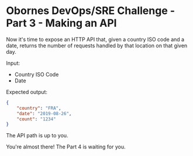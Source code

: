 # Obornes DevOps/SRE Challenge - Part 3 - Making an API
 
Now it's time to expose an HTTP API that, given a country ISO code and a date, returns the number of requests handled by that location on that given day.

Input:
* Country ISO Code
* Date

Expected output:

```json
{
    "country": "FRA",
    "date": "2019-08-26",
    "count": "1234"
}
```

The API path is up to you.

You're almost there! The Part 4 is waiting for you.
